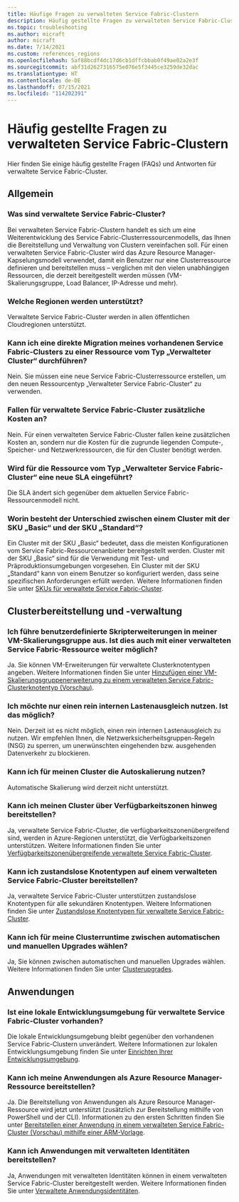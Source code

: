 ```yaml
---
title: Häufige Fragen zu verwalteten Service Fabric-Clustern
description: Häufig gestellte Fragen zu verwalteten Service Fabric-Clustern, z. B. in Bezug auf Funktionen, Anwendungsfälle und gängige Szenarien.
ms.topic: troubleshooting
ms.author: micraft
author: micraft
ms.date: 7/14/2021
ms.custom: references_regions
ms.openlocfilehash: 5af88bcdf4dc17d6cb1dffcbbab0f49ae02a2e3f
ms.sourcegitcommit: abf31d2627316575e076e5f3445ce3259de32dac
ms.translationtype: HT
ms.contentlocale: de-DE
ms.lasthandoff: 07/15/2021
ms.locfileid: "114202391"
---
```

# <a name="service-fabric-managed-clusters-frequently-asked-questions"></a>Häufig gestellte Fragen zu verwalteten Service Fabric-Clustern

Hier finden Sie einige häufig gestellte Fragen (FAQs) und Antworten für verwaltete Service Fabric-Cluster.

## <a name="general"></a>Allgemein

### <a name="what-are-service-fabric-managed-clusters"></a>Was sind verwaltete Service Fabric-Cluster?

Bei verwalteten Service Fabric-Clustern handelt es sich um eine Weiterentwicklung des Service Fabric-Clusterressourcenmodells, das Ihnen die Bereitstellung und Verwaltung von Clustern vereinfachen soll. Für einen verwalteten Service Fabric-Cluster wird das Azure Resource Manager-Kapselungsmodell verwendet, damit ein Benutzer nur eine Clusterressource definieren und bereitstellen muss – verglichen mit den vielen unabhängigen Ressourcen, die derzeit bereitgestellt werden müssen (VM-Skalierungsgruppe, Load Balancer, IP-Adresse und mehr).

### <a name="what-regions-are-supported"></a>Welche Regionen werden unterstützt?

Verwaltete Service Fabric-Cluster werden in allen öffentlichen Cloudregionen unterstützt.

### <a name="can-i-do-an-in-place-migration-of-my-existing-service-fabric-cluster-to-a-managed-cluster-resource"></a>Kann ich eine direkte Migration meines vorhandenen Service Fabric-Clusters zu einer Ressource vom Typ „Verwalteter Cluster“ durchführen?

Nein. Sie müssen eine neue Service Fabric-Clusterressource erstellen, um den neuen Ressourcentyp „Verwalteter Service Fabric-Cluster“ zu verwenden.

### <a name="is-there-an-additional-cost-for-service-fabric-managed-clusters"></a>Fallen für verwaltete Service Fabric-Cluster zusätzliche Kosten an?

Nein. Für einen verwalteten Service Fabric-Cluster fallen keine zusätzlichen Kosten an, sondern nur die Kosten für die zugrunde liegenden Compute-, Speicher- und Netzwerkressourcen, die für den Cluster benötigt werden.

### <a name="is-there-a-new-sla-introduced-by-the-service-fabric-managed-cluster-resource"></a>Wird für die Ressource vom Typ „Verwalteter Service Fabric-Cluster“ eine neue SLA eingeführt?

Die SLA ändert sich gegenüber dem aktuellen Service Fabric-Ressourcenmodell nicht.

### <a name="what-is-the-difference-between-a-basic-and-standard-sku-cluster"></a>Worin besteht der Unterschied zwischen einem Cluster mit der SKU „Basic“ und der SKU „Standard“?

Ein Cluster mit der SKU „Basic“ bedeutet, dass die meisten Konfigurationen vom Service Fabric-Ressourcenanbieter bereitgestellt werden. Cluster mit der SKU „Basic“ sind für die Verwendung mit Test- und Präproduktionsumgebungen vorgesehen. Ein Cluster mit der SKU „Standard“ kann von einem Benutzer so konfiguriert werden, dass seine spezifischen Anforderungen erfüllt werden. Weitere Informationen finden Sie unter [SKUs für verwaltete Service Fabric-Cluster](./overview-managed-cluster.md#service-fabric-managed-cluster-skus).

## <a name="cluster-deployment-and-management"></a>Clusterbereitstellung und -verwaltung

### <a name="i-run-custom-script-extensions-on-my-virtual-machine-scale-set-can-i-continue-to-do-that-with-a-managed-service-fabric-resource"></a>Ich führe benutzerdefinierte Skripterweiterungen in meiner VM-Skalierungsgruppe aus. Ist dies auch mit einer verwalteten Service Fabric-Ressource weiter möglich?

Ja. Sie können VM-Erweiterungen für verwaltete Clusterknotentypen angeben. Weitere Informationen finden Sie unter [Hinzufügen einer VM-Skalierungsgruppenerweiterung zu einem verwalteten Service Fabric-Clusterknotentyp (Vorschau)](./how-to-managed-cluster-vmss-extension.md).

### <a name="i-want-to-have-an-internal-only-load-balancer-is-that-possible"></a>Ich möchte nur einen rein internen Lastenausgleich nutzen. Ist das möglich?

Nein. Derzeit ist es nicht möglich, einen rein internen Lastenausgleich zu nutzen. Wir empfehlen Ihnen, die Netzwerksicherheitsgruppen-Regeln (NSG) zu sperren, um unerwünschten eingehenden bzw. ausgehenden Datenverkehr zu blockieren.

### <a name="can-i-autoscale-my-cluster"></a>Kann ich für meinen Cluster die Autoskalierung nutzen?

Automatische Skalierung wird derzeit nicht unterstützt.

### <a name="can-i-deploy-my-cluster-across-availability-zones"></a>Kann ich meinen Cluster über Verfügbarkeitszonen hinweg bereitstellen?

Ja, verwaltete Service Fabric-Cluster, die verfügbarkeitszonenübergreifend sind, werden in Azure-Regionen unterstützt, die Verfügbarkeitszonen unterstützen. Weitere Informationen finden Sie unter [Verfügbarkeitszonenübergreifende verwaltete Service Fabric-Cluster](./how-to-managed-cluster-availability-zones.md).

### <a name="can-i-deploy-stateless-node-types-on-a-service-fabric-managed-cluster"></a>Kann ich zustandslose Knotentypen auf einem verwalteten Service Fabric-Cluster bereitstellen? 

Ja, verwaltete Service Fabric-Cluster unterstützen zustandslose Knotentypen für alle sekundären Knotentypen. Weitere Informationen finden Sie unter [Zustandslose Knotentypen für verwaltete Service Fabric-Cluster](./how-to-managed-cluster-stateless-node-type.md).

### <a name="can-i-select-between-automatic-and-manual-upgrades-for-my-cluster-runtime"></a>Kann ich für meine Clusterruntime zwischen automatischen und manuellen Upgrades wählen?

Ja, Sie können zwischen automatischen und manuellen Upgrades wählen. Weitere Informationen finden Sie unter [Clusterupgrades](./how-to-managed-cluster-upgrades.md).

## <a name="applications"></a>Anwendungen

### <a name="is-there-a-local-development-experience-for-service-fabric-managed-clusters"></a>Ist eine lokale Entwicklungsumgebung für verwaltete Service Fabric-Cluster vorhanden?

Die lokale Entwicklungsumgebung bleibt gegenüber den vorhandenen Service Fabric-Clustern unverändert. Weitere Informationen zur lokalen Entwicklungsumgebung finden Sie unter [Einrichten Ihrer Entwicklungsumgebung](./service-fabric-get-started.md).

### <a name="can-i-deploy-my-applications-as-an-azure-resource-manager-resource"></a>Kann ich meine Anwendungen als Azure Resource Manager-Ressource bereitstellen?

Ja. Die Bereitstellung von Anwendungen als Azure Resource Manager-Ressource wird jetzt unterstützt (zusätzlich zur Bereitstellung mithilfe von PowerShell und der CLI). Informationen zu den ersten Schritten finden Sie unter [Bereitstellen einer Anwendung in einem verwalteten Service Fabric-Cluster (Vorschau) mithilfe einer ARM-Vorlage](./how-to-managed-cluster-app-deployment-template.md).

### <a name="can-i-deploy-applications-with-managed-identities"></a>Kann ich Anwendungen mit verwalteten Identitäten bereitstellen?

 Ja, Anwendungen mit verwalteten Identitäten können in einem verwalteten Service Fabric-Cluster bereitgestellt werden. Weitere Informationen finden Sie unter [Verwaltete Anwendungsidentitäten](./concepts-managed-identity.md).